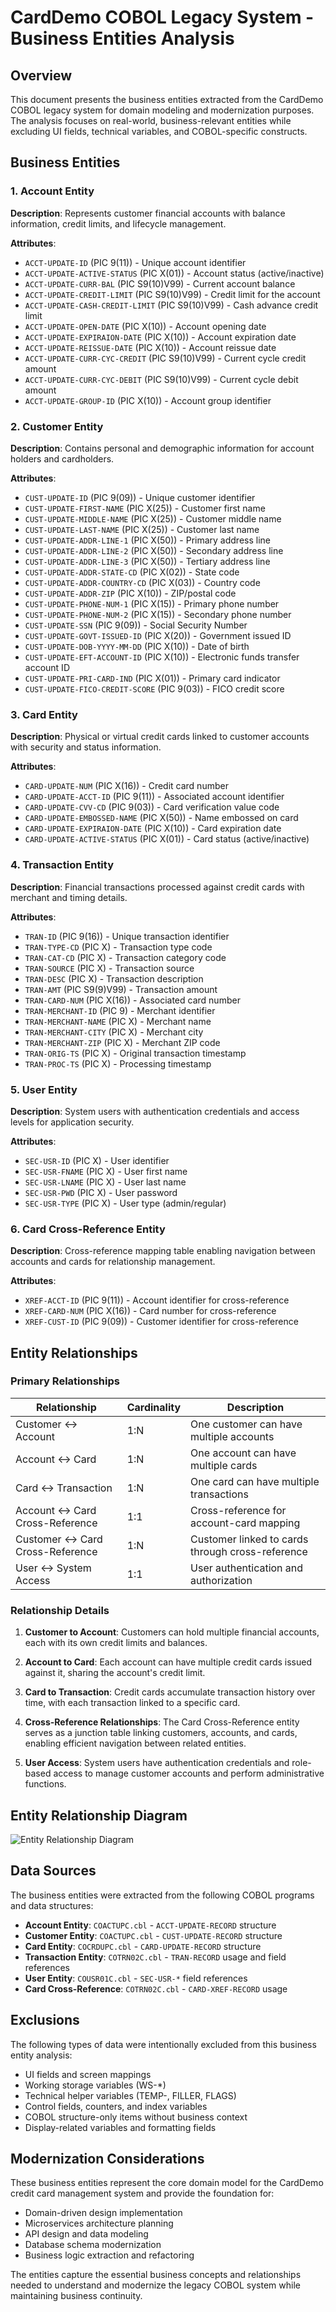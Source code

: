 # CardDemo COBOL Legacy System - Business Entities Analysis

## Overview

This document presents the business entities extracted from the CardDemo COBOL legacy system for domain modeling and modernization purposes. The analysis focuses on real-world, business-relevant entities while excluding UI fields, technical variables, and COBOL-specific constructs.

## Business Entities

### 1. Account Entity

**Description**: Represents customer financial accounts with balance information, credit limits, and lifecycle management.

**Attributes**:
- `ACCT-UPDATE-ID` (PIC 9(11)) - Unique account identifier
- `ACCT-UPDATE-ACTIVE-STATUS` (PIC X(01)) - Account status (active/inactive)
- `ACCT-UPDATE-CURR-BAL` (PIC S9(10)V99) - Current account balance
- `ACCT-UPDATE-CREDIT-LIMIT` (PIC S9(10)V99) - Credit limit for the account
- `ACCT-UPDATE-CASH-CREDIT-LIMIT` (PIC S9(10)V99) - Cash advance credit limit
- `ACCT-UPDATE-OPEN-DATE` (PIC X(10)) - Account opening date
- `ACCT-UPDATE-EXPIRAION-DATE` (PIC X(10)) - Account expiration date
- `ACCT-UPDATE-REISSUE-DATE` (PIC X(10)) - Account reissue date
- `ACCT-UPDATE-CURR-CYC-CREDIT` (PIC S9(10)V99) - Current cycle credit amount
- `ACCT-UPDATE-CURR-CYC-DEBIT` (PIC S9(10)V99) - Current cycle debit amount
- `ACCT-UPDATE-GROUP-ID` (PIC X(10)) - Account group identifier

### 2. Customer Entity

**Description**: Contains personal and demographic information for account holders and cardholders.

**Attributes**:
- `CUST-UPDATE-ID` (PIC 9(09)) - Unique customer identifier
- `CUST-UPDATE-FIRST-NAME` (PIC X(25)) - Customer first name
- `CUST-UPDATE-MIDDLE-NAME` (PIC X(25)) - Customer middle name
- `CUST-UPDATE-LAST-NAME` (PIC X(25)) - Customer last name
- `CUST-UPDATE-ADDR-LINE-1` (PIC X(50)) - Primary address line
- `CUST-UPDATE-ADDR-LINE-2` (PIC X(50)) - Secondary address line
- `CUST-UPDATE-ADDR-LINE-3` (PIC X(50)) - Tertiary address line
- `CUST-UPDATE-ADDR-STATE-CD` (PIC X(02)) - State code
- `CUST-UPDATE-ADDR-COUNTRY-CD` (PIC X(03)) - Country code
- `CUST-UPDATE-ADDR-ZIP` (PIC X(10)) - ZIP/postal code
- `CUST-UPDATE-PHONE-NUM-1` (PIC X(15)) - Primary phone number
- `CUST-UPDATE-PHONE-NUM-2` (PIC X(15)) - Secondary phone number
- `CUST-UPDATE-SSN` (PIC 9(09)) - Social Security Number
- `CUST-UPDATE-GOVT-ISSUED-ID` (PIC X(20)) - Government issued ID
- `CUST-UPDATE-DOB-YYYY-MM-DD` (PIC X(10)) - Date of birth
- `CUST-UPDATE-EFT-ACCOUNT-ID` (PIC X(10)) - Electronic funds transfer account ID
- `CUST-UPDATE-PRI-CARD-IND` (PIC X(01)) - Primary card indicator
- `CUST-UPDATE-FICO-CREDIT-SCORE` (PIC 9(03)) - FICO credit score

### 3. Card Entity

**Description**: Physical or virtual credit cards linked to customer accounts with security and status information.

**Attributes**:
- `CARD-UPDATE-NUM` (PIC X(16)) - Credit card number
- `CARD-UPDATE-ACCT-ID` (PIC 9(11)) - Associated account identifier
- `CARD-UPDATE-CVV-CD` (PIC 9(03)) - Card verification value code
- `CARD-UPDATE-EMBOSSED-NAME` (PIC X(50)) - Name embossed on card
- `CARD-UPDATE-EXPIRAION-DATE` (PIC X(10)) - Card expiration date
- `CARD-UPDATE-ACTIVE-STATUS` (PIC X(01)) - Card status (active/inactive)

### 4. Transaction Entity

**Description**: Financial transactions processed against credit cards with merchant and timing details.

**Attributes**:
- `TRAN-ID` (PIC 9(16)) - Unique transaction identifier
- `TRAN-TYPE-CD` (PIC X) - Transaction type code
- `TRAN-CAT-CD` (PIC X) - Transaction category code
- `TRAN-SOURCE` (PIC X) - Transaction source
- `TRAN-DESC` (PIC X) - Transaction description
- `TRAN-AMT` (PIC S9(9)V99) - Transaction amount
- `TRAN-CARD-NUM` (PIC X(16)) - Associated card number
- `TRAN-MERCHANT-ID` (PIC 9) - Merchant identifier
- `TRAN-MERCHANT-NAME` (PIC X) - Merchant name
- `TRAN-MERCHANT-CITY` (PIC X) - Merchant city
- `TRAN-MERCHANT-ZIP` (PIC X) - Merchant ZIP code
- `TRAN-ORIG-TS` (PIC X) - Original transaction timestamp
- `TRAN-PROC-TS` (PIC X) - Processing timestamp

### 5. User Entity

**Description**: System users with authentication credentials and access levels for application security.

**Attributes**:
- `SEC-USR-ID` (PIC X) - User identifier
- `SEC-USR-FNAME` (PIC X) - User first name
- `SEC-USR-LNAME` (PIC X) - User last name
- `SEC-USR-PWD` (PIC X) - User password
- `SEC-USR-TYPE` (PIC X) - User type (admin/regular)

### 6. Card Cross-Reference Entity

**Description**: Cross-reference mapping table enabling navigation between accounts and cards for relationship management.

**Attributes**:
- `XREF-ACCT-ID` (PIC 9(11)) - Account identifier for cross-reference
- `XREF-CARD-NUM` (PIC X(16)) - Card number for cross-reference
- `XREF-CUST-ID` (PIC 9(09)) - Customer identifier for cross-reference

## Entity Relationships

### Primary Relationships

| Relationship | Cardinality | Description |
|--------------|-------------|-------------|
| Customer ↔ Account | 1:N | One customer can have multiple accounts |
| Account ↔ Card | 1:N | One account can have multiple cards |
| Card ↔ Transaction | 1:N | One card can have multiple transactions |
| Account ↔ Card Cross-Reference | 1:1 | Cross-reference for account-card mapping |
| Customer ↔ Card Cross-Reference | 1:N | Customer linked to cards through cross-reference |
| User ↔ System Access | 1:1 | User authentication and authorization |

### Relationship Details

1. **Customer to Account**: Customers can hold multiple financial accounts, each with its own credit limits and balances.

2. **Account to Card**: Each account can have multiple credit cards issued against it, sharing the account's credit limit.

3. **Card to Transaction**: Credit cards accumulate transaction history over time, with each transaction linked to a specific card.

4. **Cross-Reference Relationships**: The Card Cross-Reference entity serves as a junction table linking customers, accounts, and cards, enabling efficient navigation between related entities.

5. **User Access**: System users have authentication credentials and role-based access to manage customer accounts and perform administrative functions.

## Entity Relationship Diagram

![Entity Relationship Diagram](entity_relationships.svg)

## Data Sources

The business entities were extracted from the following COBOL programs and data structures:

- **Account Entity**: `COACTUPC.cbl` - `ACCT-UPDATE-RECORD` structure
- **Customer Entity**: `COACTUPC.cbl` - `CUST-UPDATE-RECORD` structure  
- **Card Entity**: `COCRDUPC.cbl` - `CARD-UPDATE-RECORD` structure
- **Transaction Entity**: `COTRN02C.cbl` - `TRAN-RECORD` usage and field references
- **User Entity**: `COUSR01C.cbl` - `SEC-USR-*` field references
- **Card Cross-Reference**: `COTRN02C.cbl` - `CARD-XREF-RECORD` usage

## Exclusions

The following types of data were intentionally excluded from this business entity analysis:

- UI fields and screen mappings
- Working storage variables (WS-*)
- Technical helper variables (TEMP-, FILLER, FLAGS)
- Control fields, counters, and index variables
- COBOL structure-only items without business context
- Display-related variables and formatting fields

## Modernization Considerations

These business entities represent the core domain model for the CardDemo credit card management system and provide the foundation for:

- Domain-driven design implementation
- Microservices architecture planning
- API design and data modeling
- Database schema modernization
- Business logic extraction and refactoring

The entities capture the essential business concepts and relationships needed to understand and modernize the legacy COBOL system while maintaining business continuity.
